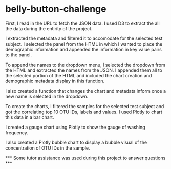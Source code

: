 # belly-button-challenge

First, I read in the URL to fetch the JSON data. I used D3 to extract the all the data during the entirity of the project.

I extracted the metadata and filtered it to accomodate for the selected test subject. I selected the panel from the HTML in which I wanted to place the demographic information and appended the information in key value pairs to the panel. 

To append the names to the dropdown menu, I selected the dropdown from the HTML and extracted the names from the JSON. I appended them all to the selected portion of the HTML and included the chart creation and demographic metadata display in this function.

I also created a function that changes the chart and metadata inform once a new name is selected in the dropdown.

To create the charts, I filtered the samples for the selected test subject and got the correlating top 10 OTU IDs, labels and values. I used Plotly to chart this data in a bar chart.

I created a gauge chart using Plotly to show the gauge of washing frequency. 

I also created a Plotly bubble chart to display a bubble visual of the concentration of OTU IDs in the sample. 

*** Some tutor assistance was used during this project to answer questions ***
